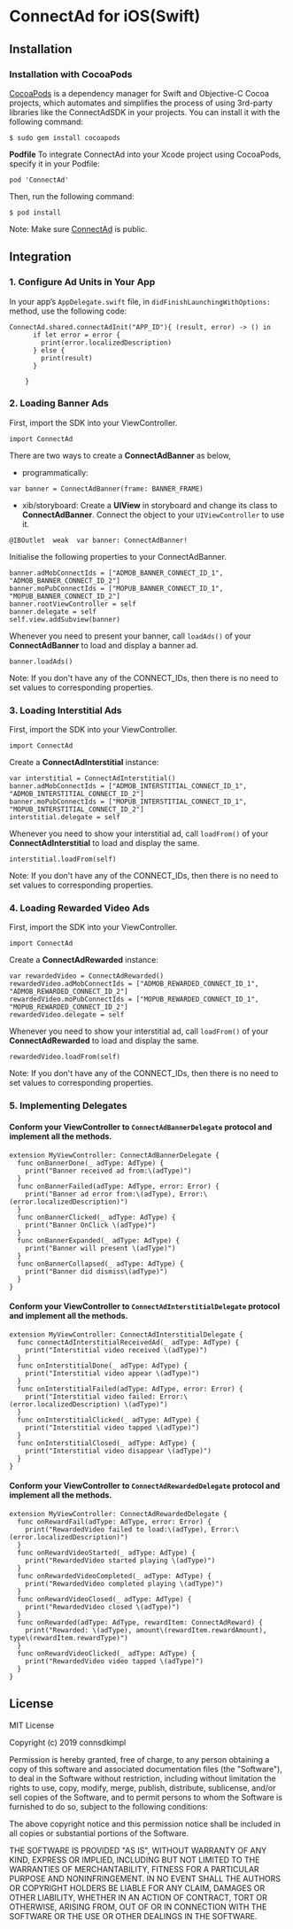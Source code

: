 # ConnectAd for iOS(Swift)
## Installation
### Installation with CocoaPods
[CocoaPods](https://cocoapods.org/) is a dependency manager for Swift and Objective-C Cocoa projects, which automates and simplifies the process of using 3rd-party libraries like the ConnectAdSDK in your projects. You can install it with the following command:
```
$ sudo gem install cocoapods
```

**Podfile**  To integrate ConnectAd into your Xcode project using CocoaPods, specify it in your Podfile:
```
pod 'ConnectAd'
```

Then, run the following command:
```
$ pod install
```
Note: Make sure  [ConnectAd](https://github.com/connsdkimpl/ConnectAd) is public.

## Integration
### 1. Configure Ad Units in Your App
In your app’s `AppDelegate.swift` file, in  `didFinishLaunchingWithOptions:` method,  use the following code:
```
ConnectAd.shared.connectAdInit("APP_ID"){ (result, error) -> () in
      if let error = error {
        print(error.localizedDescription)
      } else {
        print(result)
      }

    }
```
### 2. Loading Banner Ads
First, import the SDK into your ViewController.

```
import ConnectAd
```

There are two ways to create a **ConnectAdBanner** as below,

 - programmatically:

```	
var banner = ConnectAdBanner(frame: BANNER_FRAME)
```


 - xib/storyboard:
Create a **UIView** in storyboard and change its class to **ConnectAdBanner**. Connect the object to your ```UIViewController``` to use it.
```
@IBOutlet  weak  var banner: ConnectAdBanner!
```
	
Initialise the following properties to your ConnectAdBanner.

```
banner.adMobConnectIds = ["ADMOB_BANNER_CONNECT_ID_1", "ADMOB_BANNER_CONNECT_ID_2"]
banner.moPubConnectIds = ["MOPUB_BANNER_CONNECT_ID_1", "MOPUB_BANNER_CONNECT_ID_2"]
banner.rootViewController = self
banner.delegate = self
self.view.addSubview(banner)  
```
Whenever you need to present your banner, call ```loadAds()``` of your **ConnectAdBanner** to load and display a banner ad.
```
banner.loadAds()
```
Note: If you don't have any of the CONNECT_IDs, then there is no need to set values to corresponding properties.

### 3. Loading Interstitial Ads
First, import the SDK into your ViewController.

```
import ConnectAd
```

Create a **ConnectAdInterstitial** instance:
```
var interstitial = ConnectAdInterstitial()
banner.adMobConnectIds = ["ADMOB_INTERSTITIAL_CONNECT_ID_1", "ADMOB_INTERSTITIAL_CONNECT_ID_2"]
banner.moPubConnectIds = ["MOPUB_INTERSTITIAL_CONNECT_ID_1", "MOPUB_INTERSTITIAL_CONNECT_ID_2"]
interstitial.delegate = self
```
Whenever you need to show your interstitial ad, call ```loadFrom()``` of your **ConnectAdInterstitial** to load and display the same.
```
interstitial.loadFrom(self)
```
Note: If you don't have any of the CONNECT_IDs, then there is no need to set values to corresponding properties.

### 4. Loading Rewarded Video Ads
First, import the SDK into your ViewController.

```
import ConnectAd
```

Create a **ConnectAdRewarded** instance:
```
var rewardedVideo = ConnectAdRewarded()
rewardedVideo.adMobConnectIds = ["ADMOB_REWARDED_CONNECT_ID_1", "ADMOB_REWARDED_CONNECT_ID_2"]
rewardedVideo.moPubConnectIds = ["MOPUB_REWARDED_CONNECT_ID_1", "MOPUB_REWARDED_CONNECT_ID_2"]
rewardedVideo.delegate = self
```
Whenever you need to show your interstitial ad, call ```loadFrom()``` of your **ConnectAdRewarded** to load and display the same.
```
rewardedVideo.loadFrom(self)
```
Note: If you don't have any of the CONNECT_IDs, then there is no need to set values to corresponding properties.

### 5. Implementing Delegates
#### Conform your ViewController to ```ConnectAdBannerDelegate``` protocol and implement all the methods.
```
extension MyViewController: ConnectAdBannerDelegate {
  func onBannerDone(_ adType: AdType) {
  	print("Banner received ad from:\(adType)")
  }
  func onBannerFailed(adType: AdType, error: Error) {
  	print("Banner ad error from:\(adType), Error:\(error.localizedDescription)")
  }
  func onBannerClicked(_ adType: AdType) {
  	print("Banner OnClick \(adType)")
  }
  func onBannerExpanded(_ adType: AdType) {
  	print("Banner will present \(adType)")
  }
  func onBannerCollapsed(_ adType: AdType) {
  	print("Banner did dismiss\(adType)")
  }
}
```
#### Conform your ViewController to ```ConnectAdInterstitialDelegate``` protocol and implement all the methods.
```
extension MyViewController: ConnectAdInterstitialDelegate {
  func connectAdInterstitialReceivedAd(_ adType: AdType) {
  	print("Interstitial video received \(adType)")
  }
  func onInterstitialDone(_ adType: AdType) {
  	print("Interstitial video appear \(adType)")
  }
  func onInterstitialFailed(adType: AdType, error: Error) {
  	print("Interstitial video failed: Error:\(error.localizedDescription) \(adType)")
  }
  func onInterstitialClicked(_ adType: AdType) {
  	print("Interstitial video tapped \(adType)")
  }
  func onInterstitialClosed(_ adType: AdType) {
  	print("Interstitial video disappear \(adType)")
  }
}
```
#### Conform your ViewController to ```ConnectAdRewardedDelegate``` protocol and implement all the methods.
```
extension MyViewController: ConnectAdRewardedDelegate {
  func onRewardFail(adType: AdType, error: Error) {
  	print("RewardedVideo failed to load:\(adType), Error:\(error.localizedDescription)")
  }
  func onRewardVideoStarted(_ adType: AdType) {
  	print("RewardedVideo started playing \(adType)")
  }
  func onRewardedVideoCompleted(_ adType: AdType) {
  	print("RewardedVideo completed playing \(adType)")
  }
  func onRewardVideoClosed(_ adType: AdType) {
  	print("RewardedVideo closed \(adType)")
  }
  func onRewarded(adType: AdType, rewardItem: ConnectAdReward) {
  	print("Rewarded: \(adType), amount\(rewardItem.rewardAmount), type\(rewardItem.rewardType)")
  }
  func onRewardVideoClicked(_ adType: AdType) {
  	print("RewardedVideo video tapped \(adType)")
  }
}
```
## License
MIT License

Copyright (c) 2019 connsdkimpl

Permission is hereby granted, free of charge, to any person obtaining a copy
of this software and associated documentation files (the "Software"), to deal
in the Software without restriction, including without limitation the rights
to use, copy, modify, merge, publish, distribute, sublicense, and/or sell
copies of the Software, and to permit persons to whom the Software is
furnished to do so, subject to the following conditions:

The above copyright notice and this permission notice shall be included in all
copies or substantial portions of the Software.

THE SOFTWARE IS PROVIDED "AS IS", WITHOUT WARRANTY OF ANY KIND, EXPRESS OR
IMPLIED, INCLUDING BUT NOT LIMITED TO THE WARRANTIES OF MERCHANTABILITY,
FITNESS FOR A PARTICULAR PURPOSE AND NONINFRINGEMENT. IN NO EVENT SHALL THE
AUTHORS OR COPYRIGHT HOLDERS BE LIABLE FOR ANY CLAIM, DAMAGES OR OTHER
LIABILITY, WHETHER IN AN ACTION OF CONTRACT, TORT OR OTHERWISE, ARISING FROM,
OUT OF OR IN CONNECTION WITH THE SOFTWARE OR THE USE OR OTHER DEALINGS IN THE
SOFTWARE.
